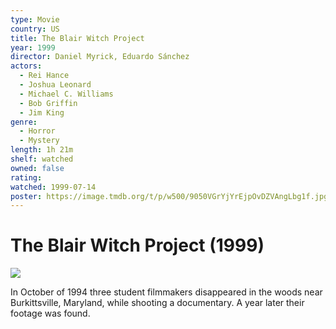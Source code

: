 ```yaml
---
type: Movie
country: US
title: The Blair Witch Project
year: 1999
director: Daniel Myrick, Eduardo Sánchez
actors:
  - Rei Hance
  - Joshua Leonard
  - Michael C. Williams
  - Bob Griffin
  - Jim King
genre:
  - Horror
  - Mystery
length: 1h 21m
shelf: watched
owned: false
rating:
watched: 1999-07-14
poster: https://image.tmdb.org/t/p/w500/9050VGrYjYrEjpOvDZVAngLbg1f.jpg
---
```


# The Blair Witch Project (1999)

![](https://image.tmdb.org/t/p/w500/9050VGrYjYrEjpOvDZVAngLbg1f.jpg)

In October of 1994 three student filmmakers disappeared in the woods near Burkittsville, Maryland, while shooting a documentary. A year later their footage was found.